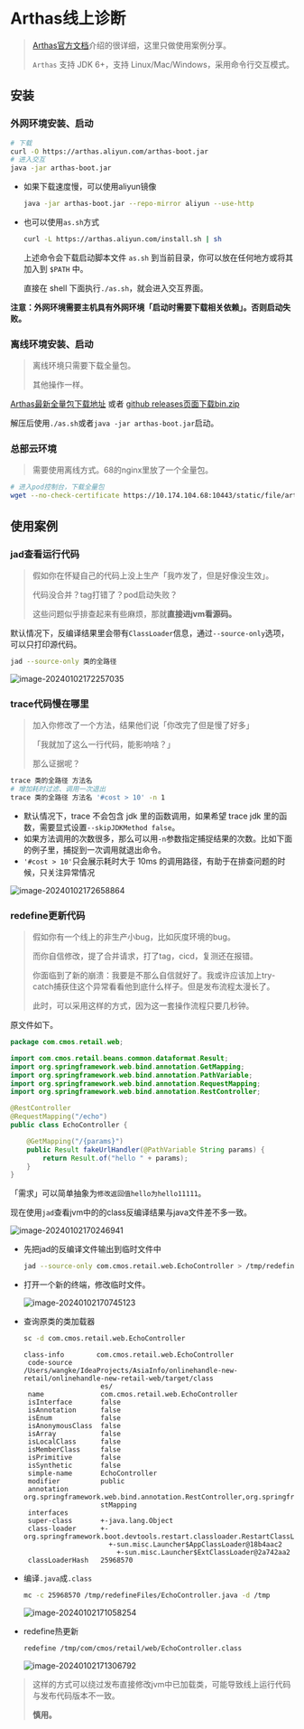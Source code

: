 # Arthas线上诊断

> [Arthas官方文档](https://arthas.aliyun.com/doc/)介绍的很详细，这里只做使用案例分享。
>
> `Arthas` 支持 JDK 6+，支持 Linux/Mac/Windows，采用命令行交互模式。

## 安装

### 外网环境安装、启动

```bash
# 下载
curl -O https://arthas.aliyun.com/arthas-boot.jar
# 进入交互
java -jar arthas-boot.jar
```

- 如果下载速度慢，可以使用aliyun镜像

  ```bash
  java -jar arthas-boot.jar --repo-mirror aliyun --use-http
  ```

- 也可以使用`as.sh`方式

  ```bash
  curl -L https://arthas.aliyun.com/install.sh | sh
  ```

  上述命令会下载启动脚本文件 `as.sh` 到当前目录，你可以放在任何地方或将其加入到 `$PATH` 中。

  直接在 shell 下面执行`./as.sh`，就会进入交互界面。

**注意：外网环境需要主机具有外网环境「启动时需要下载相关依赖」。否则启动失败。**

### 离线环境安装、启动

> 离线环境只需要下载全量包。
>
> 其他操作一样。

[Arthas最新全量包下载地址](https://arthas.aliyun.com/download/latest_version?mirror=aliyun) 或者 [github releases页面下载bin.zip](https://github.com/alibaba/arthas/releases)

解压后使用`./as.sh`或者`java -jar arthas-boot.jar`启动。



### 总部云环境

> 需要使用离线方式。68的nginx里放了一个全量包。

```bash
# 进入pod控制台，下载全量包
wget --no-check-certificate https://10.174.104.68:10443/static/file/arthas-bin.zip
```



## 使用案例

### jad查看运行代码

> 假如你在怀疑自己的代码上没上生产「我咋发了，但是好像没生效」。
>
> 代码没合并？tag打错了？pod启动失败？
>
> 这些问题似乎排查起来有些麻烦，那就**直接进jvm看源码。**

默认情况下，反编译结果里会带有`ClassLoader`信息，通过`--source-only`选项，可以只打印源代码。

```bash
jad --source-only 类的全路径
```

![image-20240102172257035](https://wangigor-typora-images.oss-cn-chengdu.aliyuncs.com/image-20240102172257035.png)

### trace代码慢在哪里

> 加入你修改了一个方法，结果他们说「你改完了但是慢了好多」
>
> 「我就加了这么一行代码，能影响啥？」
>
> 那么证据呢？

```bash
trace 类的全路径 方法名 
# 增加耗时过滤、调用一次退出
trace 类的全路径 方法名 '#cost > 10' -n 1
```

- 默认情况下，trace 不会包含 jdk 里的函数调用，如果希望 trace jdk 里的函数，需要显式设置`--skipJDKMethod false`。
- 如果方法调用的次数很多，那么可以用`-n`参数指定捕捉结果的次数。比如下面的例子里，捕捉到一次调用就退出命令。
- `'#cost > 10'`只会展示耗时大于 10ms 的调用路径，有助于在排查问题的时候，只关注异常情况

![image-20240102172658864](https://wangigor-typora-images.oss-cn-chengdu.aliyuncs.com/image-20240102172658864.png)

### redefine更新代码

> 假如你有一个线上的非生产小bug，比如灰度环境的bug。
>
> 而你自信修改，提了合并请求，打了tag，cicd，复测还在报错。
>
> 你面临到了新的崩溃：我要是不那么自信就好了。我或许应该加上try-catch捕获住这个异常看看他到底什么样子。但是发布流程太漫长了。
>
> 此时，可以采用这样的方式，因为这一套操作流程只要几秒钟。

原文件如下。

```java
package com.cmos.retail.web;

import com.cmos.retail.beans.common.dataformat.Result;
import org.springframework.web.bind.annotation.GetMapping;
import org.springframework.web.bind.annotation.PathVariable;
import org.springframework.web.bind.annotation.RequestMapping;
import org.springframework.web.bind.annotation.RestController;

@RestController
@RequestMapping("/echo")
public class EchoController {

    @GetMapping("/{params}")
    public Result fakeUrlHandler(@PathVariable String params) {
        return Result.of("hello " + params);
    }
}
```

「需求」可以简单抽象为`修改返回值hello为hello11111`。

现在使用`jad`查看jvm中的的class反编译结果与java文件差不多一致。

![image-20240102170246941](https://wangigor-typora-images.oss-cn-chengdu.aliyuncs.com/image-20240102170246941.png)

- 先把jad的反编译文件输出到临时文件中

  ```bash
  jad --source-only com.cmos.retail.web.EchoController > /tmp/redefineFiles/EchoComtroller.java
  ```

- 打开一个新的终端，修改临时文件。

  ![image-20240102170745123](https://wangigor-typora-images.oss-cn-chengdu.aliyuncs.com/image-20240102170745123.png)

- 查询原类的类加载器

  ```bash
  sc -d com.cmos.retail.web.EchoController
  ```

  ```log
  class-info        com.cmos.retail.web.EchoController
   code-source       /Users/wangke/IdeaProjects/AsiaInfo/onlinehandle-new-retail/onlinehandle-new-retail-web/target/class
                     es/
   name              com.cmos.retail.web.EchoController
   isInterface       false
   isAnnotation      false
   isEnum            false
   isAnonymousClass  false
   isArray           false
   isLocalClass      false
   isMemberClass     false
   isPrimitive       false
   isSynthetic       false
   simple-name       EchoController
   modifier          public
   annotation        org.springframework.web.bind.annotation.RestController,org.springframework.web.bind.annotation.Reque
                     stMapping
   interfaces
   super-class       +-java.lang.Object
   class-loader      +-org.springframework.boot.devtools.restart.classloader.RestartClassLoader@25968570
                       +-sun.misc.Launcher$AppClassLoader@18b4aac2
                         +-sun.misc.Launcher$ExtClassLoader@2a742aa2
   classLoaderHash   25968570
  ```

- 编译`.java`成`.class`

  ```bash
  mc -c 25968570 /tmp/redefineFiles/EchoController.java -d /tmp
  ```

  ![image-20240102171058254](https://wangigor-typora-images.oss-cn-chengdu.aliyuncs.com/image-20240102171058254.png)

- redefine热更新

  ```bash
  redefine /tmp/com/cmos/retail/web/EchoController.class
  ```

  ![image-20240102171306792](https://wangigor-typora-images.oss-cn-chengdu.aliyuncs.com/image-20240102171306792.png)

> 这样的方式可以绕过发布直接修改jvm中已加载类，可能导致线上运行代码与发布代码版本不一致。
>
> **慎用。**

